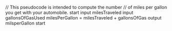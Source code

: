 // This pseudocode is intended to compute the number
// of miles per gallon you get with your automobile.
start
   input milesTraveled
   input gallonsOfGasUsed
   milesPerGallon = milesTraveled + gallonsOfGas
   output milsperGallon
start
